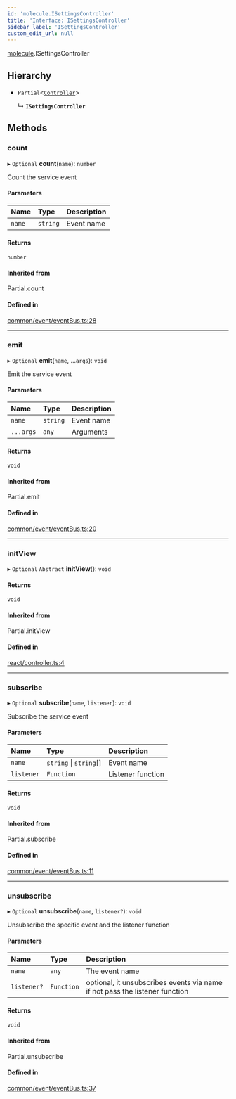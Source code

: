 ```yaml
---
id: 'molecule.ISettingsController'
title: 'Interface: ISettingsController'
sidebar_label: 'ISettingsController'
custom_edit_url: null
---
```


[molecule](../namespaces/molecule).ISettingsController

## Hierarchy

-   `Partial`<[`Controller`](../classes/molecule.react.Controller)\>

    ↳ **`ISettingsController`**

## Methods

### count

▸ `Optional` **count**(`name`): `number`

Count the service event

#### Parameters

| Name   | Type     | Description |
| :----- | :------- | :---------- |
| `name` | `string` | Event name  |

#### Returns

`number`

#### Inherited from

Partial.count

#### Defined in

[common/event/eventBus.ts:28](https://github.com/DTStack/molecule/blob/ff1a27ef/src/common/event/eventBus.ts#L28)

---

### emit

▸ `Optional` **emit**(`name`, ...`args`): `void`

Emit the service event

#### Parameters

| Name      | Type     | Description |
| :-------- | :------- | :---------- |
| `name`    | `string` | Event name  |
| `...args` | `any`    | Arguments   |

#### Returns

`void`

#### Inherited from

Partial.emit

#### Defined in

[common/event/eventBus.ts:20](https://github.com/DTStack/molecule/blob/ff1a27ef/src/common/event/eventBus.ts#L20)

---

### initView

▸ `Optional` `Abstract` **initView**(): `void`

#### Returns

`void`

#### Inherited from

Partial.initView

#### Defined in

[react/controller.ts:4](https://github.com/DTStack/molecule/blob/ff1a27ef/src/react/controller.ts#L4)

---

### subscribe

▸ `Optional` **subscribe**(`name`, `listener`): `void`

Subscribe the service event

#### Parameters

| Name       | Type                   | Description       |
| :--------- | :--------------------- | :---------------- |
| `name`     | `string` \| `string`[] | Event name        |
| `listener` | `Function`             | Listener function |

#### Returns

`void`

#### Inherited from

Partial.subscribe

#### Defined in

[common/event/eventBus.ts:11](https://github.com/DTStack/molecule/blob/ff1a27ef/src/common/event/eventBus.ts#L11)

---

### unsubscribe

▸ `Optional` **unsubscribe**(`name`, `listener?`): `void`

Unsubscribe the specific event and the listener function

#### Parameters

| Name        | Type       | Description                                                                 |
| :---------- | :--------- | :-------------------------------------------------------------------------- |
| `name`      | `any`      | The event name                                                              |
| `listener?` | `Function` | optional, it unsubscribes events via name if not pass the listener function |

#### Returns

`void`

#### Inherited from

Partial.unsubscribe

#### Defined in

[common/event/eventBus.ts:37](https://github.com/DTStack/molecule/blob/ff1a27ef/src/common/event/eventBus.ts#L37)
